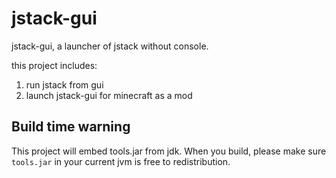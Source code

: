 # jstack-gui

jstack-gui, a launcher of jstack without console.

this project includes:

1. run jstack from gui
2. launch jstack-gui for minecraft as a mod

## Build time warning

This project will embed tools.jar from jdk.
When you build, please make sure `tools.jar` in your current jvm
is free to redistribution.
